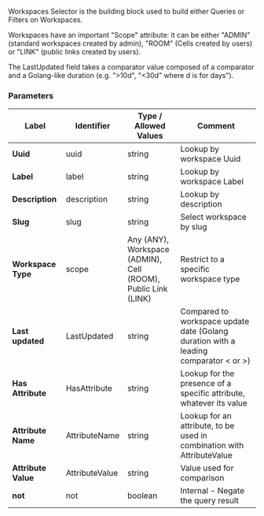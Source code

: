 

Workspaces Selector is the building block used to build either Queries or Filters on Workspaces.

Workspaces have an important "Scope" attribute: it can be either "ADMIN" (standard workspaces created by admin), "ROOM" (Cells created by users) or "LINK" (public links created by users).

The LastUpdated field takes a comparator value composed of a comparator and a Golang-like duration (e.g. ">10d", "<30d" where d is for days").


### Parameters
|Label |Identifier|Type / Allowed Values| Comment |
|---|---|---|---|
|**Uuid**|uuid|string|Lookup by workspace Uuid|
|**Label**|label|string|Lookup by workspace Label|
|**Description**|description|string|Lookup by description|
|**Slug**|slug|string|Select workspace by slug|
|**Workspace Type**|scope|Any (ANY),<br/>Workspace (ADMIN),<br/>Cell (ROOM),<br/>Public Link (LINK)|Restrict to a specific workspace type|
|**Last updated**|LastUpdated|string|Compared to workspace update date (Golang duration with a leading comparator < or >)|
|**Has Attribute**|HasAttribute|string|Lookup for the presence of a specific attribute, whatever its value|
|**Attribute Name**|AttributeName|string|Lookup for an attribute, to be used in combination with AttributeValue|
|**Attribute Value**|AttributeValue|string|Value used for comparison|
|**not**|not|boolean|Internal - Negate the query result|


